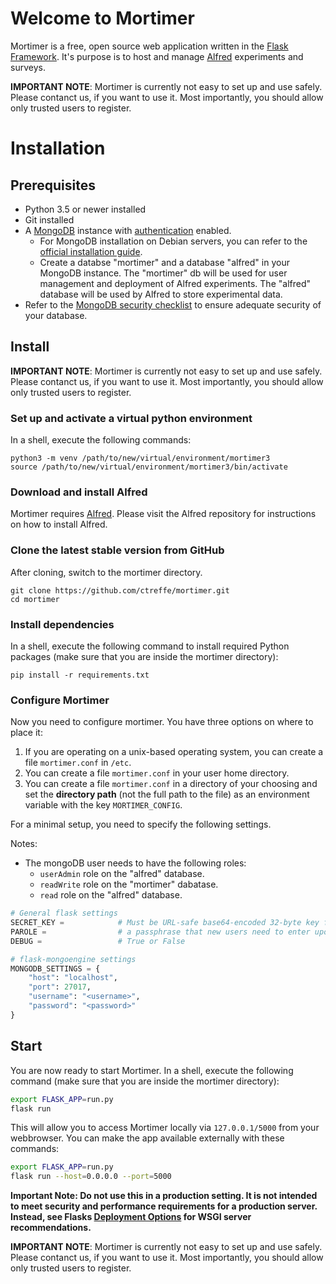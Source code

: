 # Welcome to Mortimer

Mortimer is a free, open source web application written in the [Flask Framework](http://flask.pocoo.org/). It's purpose is to host and manage [Alfred](https://github.com/ctreffe/alfred) experiments and surveys.

**IMPORTANT NOTE**: Mortimer is currently not easy to set up and use safely. Please contanct us, if you want to use it. Most importantly, you should allow only trusted users to register.

# Installation

## Prerequisites

- Python 3.5 or newer installed
- Git installed
- A [MongoDB](https://www.mongodb.com/de) instance with [authentication](https://docs.mongodb.com/manual/tutorial/enable-authentication/) enabled.
    - For MongoDB installation on Debian servers, you can refer to the [official installation guide](https://docs.mongodb.com/manual/tutorial/install-mongodb-on-debian/).
    - Create a databse "mortimer" and a database "alfred" in your MongoDB instance. The "mortimer" db will be used for user management and deployment of Alfred experiments. The "alfred" database will be used by Alfred to store experimental data.
- Refer to the [MongoDB security checklist](https://docs.mongodb.com/manual/administration/security-checklist/) to ensure adequate security of your database.

## Install

**IMPORTANT NOTE**: Mortimer is currently not easy to set up and use safely. Please contanct us, if you want to use it. Most importantly, you should allow only trusted users to register.

### Set up and activate a virtual python environment

In a shell, execute the following commands:
```
python3 -m venv /path/to/new/virtual/environment/mortimer3
source /path/to/new/virtual/environment/mortimer3/bin/activate
```

### Download and install Alfred
Mortimer requires [Alfred](https://github.com/ctreffe/alfred). Please visit the Alfred repository for instructions on how to install Alfred.


### Clone the latest stable version from GitHub
After cloning, switch to the mortimer directory.

```
git clone https://github.com/ctreffe/mortimer.git
cd mortimer
```

### Install dependencies
In a shell, execute the following command to install required Python packages (make sure that you are inside the mortimer directory):

```
pip install -r requirements.txt
```

### Configure Mortimer
Now you need to configure mortimer. You have three options on where to place it:

1. If you are operating on a unix-based operating system, you can create a file `mortimer.conf` in `/etc`.
2. You can create a file `mortimer.conf` in your user home directory.
3. You can create a file `mortimer.conf` in a directory of your choosing and set the **directory path** (not the full path to the file) as an environment variable with the key `MORTIMER_CONFIG`.

For a minimal setup, you need to specify the following settings. 

Notes:

* The mongoDB user needs to have the following roles:
    + `userAdmin` role on the "alfred" database.
    + `readWrite` role on the "mortimer" dabatase.
    + `read` role on the "alfred" database.

``` Python
# General flask settings
SECRET_KEY =            # Must be URL-safe base64-encoded 32-byte key for fernet encryption in STR (NOT in bytes)
PAROLE =                # a passphrase that new users need to enter upon registration
DEBUG =                 # True or False

# flask-mongoengine settings
MONGODB_SETTINGS = {
    "host": "localhost",
    "port": 27017,
    "username": "<username>",
    "password": "<password>"
}
```

## Start

You are now ready to start Mortimer. In a shell, execute the following command (make sure that you are inside the mortimer directory):

```bash
export FLASK_APP=run.py
flask run
```

This will allow you to access Mortimer locally via `127.0.0.1/5000` from your webbrowser. You can make the app available externally with these commands:

```bash
export FLASK_APP=run.py
flask run --host=0.0.0.0 --port=5000
```


**Important Note: Do not use this in a production setting. It is not intended to meet security and performance requirements for a production server. Instead, see Flasks [Deployment Options](http://flask.pocoo.org/docs/1.0/deploying/#deployment) for WSGI server recommendations.**

**IMPORTANT NOTE**: Mortimer is currently not easy to set up and use safely. Please contanct us, if you want to use it. Most importantly, you should allow only trusted users to register.

